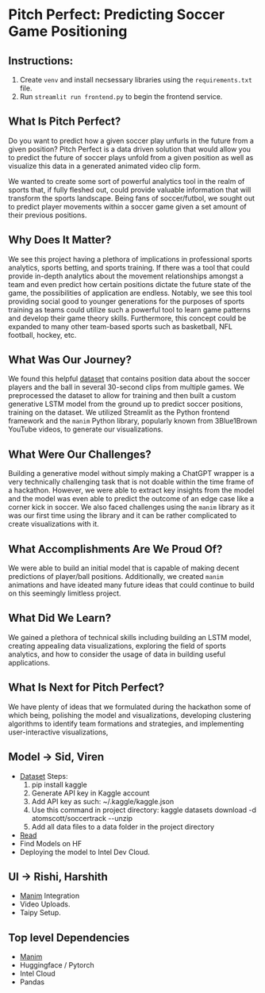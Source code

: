 # Pitch Perfect: Predicting Soccer Game Positioning

## Instructions:
1. Create `venv` and install necsessary libraries using the `requirements.txt` file.
2. Run `streamlit run frontend.py` to begin the frontend service.

## What Is Pitch Perfect?
Do you want to predict how a given soccer play unfurls in the future from a given position? Pitch Perfect is a data driven solution that would allow you to predict the future of soccer plays unfold from a given position as well as visualize this data in a generated animated video clip form.

We wanted to create some sort of powerful analytics tool in the realm of sports that, if fully fleshed out, could provide valuable information that will transform the sports landscape. Being fans of soccer/futbol, we sought out to predict player movements within a soccer game given a set amount of their previous positions. 

## Why Does It Matter?
We see this project having a plethora of implications in professional sports analytics, sports betting, and sports training. If there was a tool that could provide in-depth analytics about the movement relationships amongst a team and even predict how certain positions dictate the future state of the game, the possibilities of application are endless. Notably, we see this tool providing social good to younger generations for the purposes of sports training as teams could utilize such a powerful tool to learn game patterns and develop their game theory skills. Furthermore, this concept could be expanded to many other team-based sports such as basketball, NFL football, hockey, etc.

## What Was Our Journey?
We found this helpful [dataset](https://www.kaggle.com/datasets/atomscott/soccertrack/data) that contains position data about the soccer players and the ball in several 30-second clips from multiple games. We preprocessed the dataset to allow for training and then built a custom generative LSTM model from the ground up to predict soccer positions, training on the dataset. We utilized Streamlit as the Python frontend framework and the `manim` Python library, popularly known from 3Blue1Brown YouTube videos, to generate our visualizations.

## What Were Our Challenges?
Building a generative model without simply making a ChatGPT wrapper is a very technically challenging task that is not doable within the time frame of a hackathon. However, we were able to extract key insights from the model and the model was even able to predict the outcome of an edge case like a corner kick in soccer. We also faced challenges using the `manim` library as it was our first time using the library and it can be rather complicated to create visualizations with it.

## What Accomplishments Are We Proud Of?
We were able to build an initial model that is capable of making decent predictions of player/ball positions. Additionally, we created `manim` animations and have ideated many future ideas that could continue to build on this seemingly limitless project.

## What Did We Learn?
We gained a plethora of technical skills including building an LSTM model, creating appealing data visualizations, exploring the field of sports analytics, and how to consider the usage of data in building useful applications.

## What Is Next for Pitch Perfect?
We have plenty of ideas that we formulated during the hackathon some of which being, polishing the model and visualizations, developing clustering algorithms to identify team formations and strategies, and implementing user-interactive visualizations, 


## Model -> Sid, Viren 
- [Dataset](https://www.kaggle.com/datasets/atomscott/soccertrack/data)
  Steps:
  1. pip install kaggle
  2. Generate API key in Kaggle account
  3. Add API key as such: ~/.kaggle/kaggle.json
  4. Use this command in project directory: kaggle datasets download -d atomscott/soccertrack --unzip
  5. Add all data files to a data folder in the project directory
- [Read](https://arno.uvt.nl/show.cgi?fid=148968) 
- Find Models on HF 
- Deploying the model to Intel Dev Cloud.


## UI -> Rishi, Harshith 
- [Manim](https://github.com/3b1b/manim) Integration
- Video Uploads. 
- Taipy Setup.

## Top level Dependencies 
- [Manim](https://docs.manim.community/en/stable/installation/macos.html#required-dependencies) 
- Huggingface / Pytorch 
- Intel Cloud 
- Pandas 
